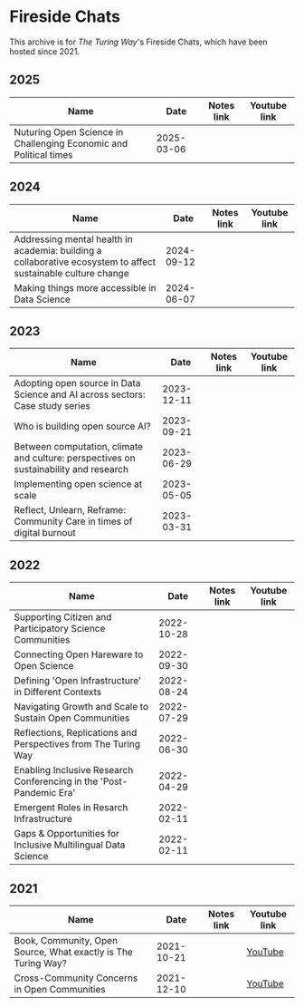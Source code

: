 # Fireside Chats

This archive is for _The Turing Way_'s Fireside Chats, which have been hosted since 2021.

## 2025

| Name | Date | Notes link | Youtube link |
| ----- | ---- |----------- | --------------- |
| Nuturing Open Science in Challenging Economic and Political times | 2025-03-06 | | |

## 2024

| Name | Date | Notes link | Youtube link |
| ----- | ---- |----------- | --------------- |
| Addressing mental health in academia: building a collaborative ecosystem to affect sustainable culture change | 2024-09-12 | | |
| Making things more accessible in Data Science | 2024-06-07 | | |

## 2023

| Name | Date | Notes link | Youtube link |
| ----- | ---- |----------- | --------------- |
| Adopting open source in Data Science and AI across sectors: Case study series | 2023-12-11 | | |
| Who is building open source AI? | 2023-09-21 | | |
| Between computation, climate and culture: perspectives on sustainability and research | 2023-06-29 | | |
| Implementing open science at scale | 2023-05-05 | | |
| Reflect, Unlearn, Reframe: Community Care in times of digital burnout | 2023-03-31 | | |

## 2022

| Name | Date | Notes link | Youtube link |
| ----- | ---- |----------- | --------------- |
| Supporting Citizen and Participatory Science Communities | 2022-10-28 | | |
| Connecting Open Hareware to Open Science | 2022-09-30 | | |
| Defining 'Open Infrastructure' in Different Contexts | 2022-08-24 | | |
| Navigating Growth and Scale to Sustain Open Communities | 2022-07-29 | | |
| Reflections, Replications and Perspectives from The Turing Way | 2022-06-30 | | |
| Enabling Inclusive Research Conferencing in the 'Post-Pandemic Era' | 2022-04-29 | | |
| Emergent Roles in Resarch Infrastructure | 2022-02-11 | | |
| Gaps & Opportunities for Inclusive Multilingual Data Science | 2022-02-11 | | |

## 2021

| Name | Date | Notes link | Youtube link |
| ----- | ---- |----------- | --------------- |
| Book, Community, Open Source, What exactly is The Turing Way? | 2021-10-21 |  | [YouTube](https://www.youtube.com/watch?v=nuNA3Qa8A-k) |
| Cross-Community Concerns in Open Communities | 2021-12-10 |  | [YouTube](https://www.youtube.com/watch?v=yO3adCIXCu8&t=81s) |
